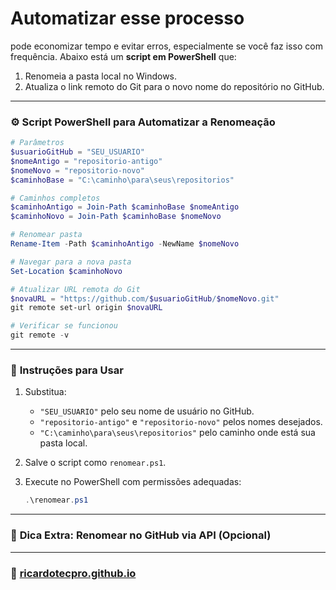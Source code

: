 # Automatizar esse processo 

pode economizar tempo e evitar erros, especialmente se você faz isso com frequência. Abaixo está um **script em PowerShell** que:

1. Renomeia a pasta local no Windows.
2. Atualiza o link remoto do Git para o novo nome do repositório no GitHub.

---

### ⚙️ **Script PowerShell para Automatizar a Renomeação**

```powershell
# Parâmetros
$usuarioGitHub = "SEU_USUARIO"
$nomeAntigo = "repositorio-antigo"
$nomeNovo = "repositorio-novo"
$caminhoBase = "C:\caminho\para\seus\repositorios"

# Caminhos completos
$caminhoAntigo = Join-Path $caminhoBase $nomeAntigo
$caminhoNovo = Join-Path $caminhoBase $nomeNovo

# Renomear pasta
Rename-Item -Path $caminhoAntigo -NewName $nomeNovo

# Navegar para a nova pasta
Set-Location $caminhoNovo

# Atualizar URL remota do Git
$novaURL = "https://github.com/$usuarioGitHub/$nomeNovo.git"
git remote set-url origin $novaURL

# Verificar se funcionou
git remote -v
```

---

### 📝 **Instruções para Usar**

1. Substitua:
   - `"SEU_USUARIO"` pelo seu nome de usuário no GitHub.
   - `"repositorio-antigo"` e `"repositorio-novo"` pelos nomes desejados.
   - `"C:\caminho\para\seus\repositorios"` pelo caminho onde está sua pasta local.

2. Salve o script como `renomear.ps1`.

3. Execute no PowerShell com permissões adequadas:
   ```powershell
   .\renomear.ps1
   ```

---

### 🚀 **Dica Extra: Renomear no GitHub via API (Opcional)**


---

### 🚀 [ricardotecpro.github.io](https://ricardotecpro.github.io/)
